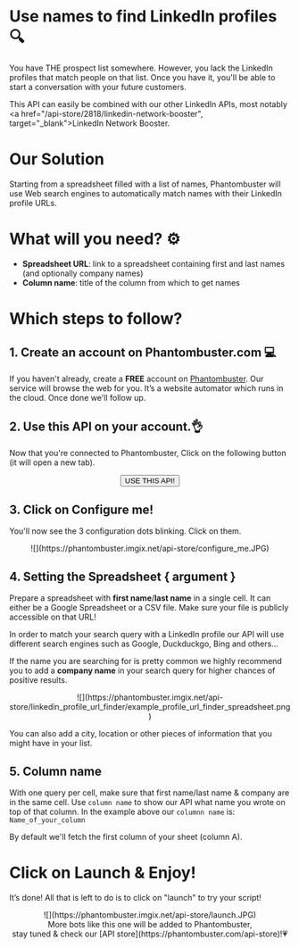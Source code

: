 # Use names to find LinkedIn profiles 🔍

You have THE prospect list somewhere. However, you lack the LinkedIn profiles that match people on that list. Once you have it, you'll be able to start a conversation with your future customers.

This API can easily be combined with our other LinkedIn APIs, most notably <a href="/api-store/2818/linkedin-network-booster", target="_blank">LinkedIn Network Booster</a>.

# Our Solution
Starting from a spreadsheet filled with a list of names, Phantombuster will use Web search engines to automatically match names with their LinkedIn profile URLs.

# What will you need? ⚙️ 
- **Spreadsheet URL**: link to a spreadsheet containing first and last names (and optionally company names)
- **Column name**: title of the column from which to get names

# Which steps to follow?
## 1. Create an account on Phantombuster.com 💻
If you haven't already, create a **FREE** account on [Phantombuster](https://phantombuster.com/register). Our service will browse the web for you. It’s a website automator which runs in the cloud. Once done we'll follow up.


## 2. Use this API on your account.👌
Now that you're connected to Phantombuster, Click on the following button (it will open a new tab).

<center><button type="button" class="btn btn-warning callToAction" onclick="useThisApi()">USE THIS API!</button></center>

## 3. Click on Configure me!
You'll now see the 3 configuration dots blinking. Click on them.

<center>![](https://phantombuster.imgix.net/api-store/configure_me.JPG)</center>

## 4. Setting the Spreadsheet { argument }
Prepare a spreadsheet with **first name**/**last name** in a single cell. It can either be a Google Spreadsheet or a CSV file. Make sure your file is publicly accessible on that URL!

In order to match your search query with a LinkedIn profile our API will use different search engines such as Google, Duckduckgo, Bing and others...

If the name you are searching for is pretty common we highly recommend you to add a **company name** in your search query for higher chances of positive results. 
<center>![](https://phantombuster.imgix.net/api-store/linkedin_profile_url_finder/example_profile_url_finder_spreadsheet.png)</center>

You can also add a city, location or other pieces of information that you might have in your list.

## 5. Column name

With one query per cell, make sure that first name/last name & company are in the same cell.
Use `column name` to show our API what name you wrote on top of that column.
In the example above our `columnn name` is: `Name_of_your_column`

By default we'll fetch the first column of your sheet (column A).

# Click on Launch & Enjoy!
It’s done! All that is left to do is to click on "launch" to try your script!
<center>![](https://phantombuster.imgix.net/api-store/launch.JPG)</center>

<center>More bots like this one will be added to Phantombuster,</center>
<center>stay tuned & check our [API store](https://phantombuster.com/api-store)!💗</center>